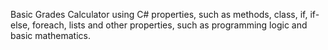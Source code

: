 Basic Grades Calculator using C# properties, such as methods, class, if, if-else, foreach, lists and other properties, such as programming logic and basic mathematics. 

